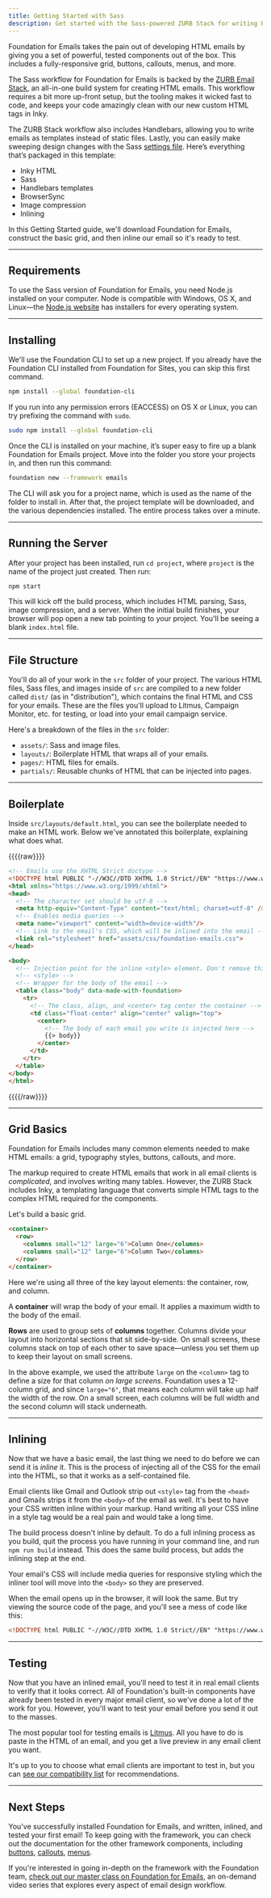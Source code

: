 ```yaml
---
title: Getting Started with Sass
description: Get started with the Sass-powered ZURB Stack for writing HTML emails.
---
```


Foundation for Emails takes the pain out of developing HTML emails by giving you a set of powerful, tested components out of the box. This includes a fully-responsive grid, buttons, callouts, menus, and more.

The Sass workflow for Foundation for Emails is backed by the [ZURB Email Stack](zurb-stack.html), an all-in-one build system for creating HTML emails. This workflow requires a bit more up-front setup, but the tooling makes it wicked fast to code, and keeps your code amazingly clean with our new custom HTML tags in Inky.

The ZURB Stack workflow also includes Handlebars, allowing you to write emails as templates instead of static files. Lastly, you can easily make sweeping design changes with the Sass [settings file](sass.html#the-settings-file). Here’s everything that’s packaged in this template:

- Inky HTML
- Sass
- Handlebars templates
- BrowserSync
- Image compression
- Inlining

In this Getting Started guide, we'll download Foundation for Emails, construct the basic grid, and then inline our email so it's ready to test.

---

## Requirements

To use the Sass version of Foundation for Emails, you need Node.js installed on your computer. Node is compatible with Windows, OS X, and Linux&mdash;the [Node.js website](https://nodejs.org/) has installers for every operating system.

---

## Installing

We'll use the Foundation CLI to set up a new project. If you already have the Foundation CLI installed from Foundation for Sites, you can skip this first command.

```bash
npm install --global foundation-cli
```

If you run into any permission errors (EACCESS) on OS X or Linux, you can try prefixing the command with `sudo`.

```bash
sudo npm install --global foundation-cli
```

Once the CLI is installed on your machine, it’s super easy to fire up a blank Foundation for Emails project. Move into the folder you store your projects in, and then run this command:

```bash
foundation new --framework emails
```

The CLI will ask you for a project name, which is used as the name of the folder to install in. After that, the project template will be downloaded, and the various dependencies installed. The entire process takes over a minute.

---

## Running the Server

After your project has been installed, run `cd project`, where `project` is the name of the project just created. Then run:

```bash
npm start
```

This will kick off the build process, which includes HTML parsing, Sass, image compression, and a server. When the initial build finishes, your browser will pop open a new tab pointing to your project. You'll be seeing a blank `index.html` file.

---

## File Structure

You'll do all of your work in the `src` folder of your project. The various HTML files, Sass files, and images inside of `src` are compiled to a new folder called `dist/` (as in "distribution"), which contains the final HTML and CSS for your emails. These are the files you'll upload to Litmus, Campaign Monitor, etc. for testing, or load into your email campaign service.

Here's a breakdown of the files in the `src` folder:

- `assets/`: Sass and image files.
- `layouts/`: Boilerplate HTML that wraps all of your emails.
- `pages/`: HTML files for emails.
- `partials/`: Reusable chunks of HTML that can be injected into pages.

---

## Boilerplate

Inside `src/layouts/default.html`, you can see the boilerplate needed to make an HTML work. Below we've annotated this boilerplate, explaining what does what.

{{{{raw}}}}

```html
<!-- Emails use the XHTML Strict doctype -->
<!DOCTYPE html PUBLIC "-//W3C//DTD XHTML 1.0 Strict//EN" "https://www.w3.org/TR/xhtml1/DTD/xhtml1-strict.dtd">
<html xmlns="https://www.w3.org/1999/xhtml">
<head>
  <!-- The character set should be utf-8 -->
  <meta http-equiv="Content-Type" content="text/html; charset=utf-8" />
  <!-- Enables media queries -->
  <meta name="viewport" content="width=device-width"/>
  <!-- Link to the email's CSS, which will be inlined into the email -->
  <link rel="stylesheet" href="assets/css/foundation-emails.css">
</head>

<body>
  <!-- Injection point for the inline <style> element. Don't remove this comment! -->
  <!-- <style> -->
  <!-- Wrapper for the body of the email -->
  <table class="body" data-made-with-foundation>
    <tr>
      <!-- The class, align, and <center> tag center the container -->
      <td class="float-center" align="center" valign="top">
        <center>
          <!-- The body of each email you write is injected here -->
          {{> body}}
        </center>
      </td>
    </tr>
  </table>
</body>
</html>
```

{{{{/raw}}}}

---

## Grid Basics

Foundation for Emails includes many common elements needed to make HTML emails: a grid, typography styles, buttons, callouts, and more.

The markup required to create HTML emails that work in all email clients is *complicated*, and involves writing many tables. However, the ZURB Stack includes Inky, a templating language that converts simple HTML tags to the complex HTML required for the components.

Let's build a basic grid.

```html
<container>
  <row>
    <columns small="12" large="6">Column One</columns>
    <columns small="12" large="6">Column Two</columns>
  </row>
</container>
```

Here we're using all three of the key layout elements: the container, row, and column.

A **container** will wrap the body of your email. It applies a maximum width to the body of the email.

**Rows** are used to group sets of **columns** together. Columns divide your layout into horizontal sections that sit side-by-side. On small screens, these columns stack on top of each other to save space&mdash;unless you set them up to keep their layout on small screens.

In the above example, we used the attribute `large` on the `<column>` tag to define a size for that column *on large screens*. Foundation uses a 12-column grid, and since `large="6"`, that means each column will take up half the width of the row. On a small screen, each columns will be full width and the second column will stack underneath.

---

## Inlining

Now that we have a basic email, the last thing we need to do before we can send it is *inline* it. This is the process of injecting all of the CSS for the email into the HTML, so that it works as a self-contained file.

Email clients like Gmail and Outlook strip out `<style>` tag from the `<head>` and Gmails strips it from the `<body>` of the email as well. It's best to have your CSS written inline within your markup. Hand writing all your CSS inline in a style tag would be a real pain and would take a long time. 

The build process doesn't inline by default. To do a full inlining process as you build, quit the process you have running in your command line, and run `npm run build` instead. This does the same build process, but adds the inlining step at the end.

Your email's CSS will include media queries for responsive styling which the inliner tool will move into the `<body>` so they are preserved.

When the email opens up in the browser, it will look the same. But try viewing the source code of the page, and you'll see a mess of code like this:

```html
<!DOCTYPE html PUBLIC "-//W3C//DTD XHTML 1.0 Strict//EN" "https://www.w3.org/TR/xhtml1/DTD/xhtml1-strict.dtd"><html xmlns="https://www.w3.org/1999/xhtml" lang="en" xml:lang="en" style="background:#cacaca;min-height:100%"><head><meta http-equiv="Content-Type" content="text/html; charset=utf-8">...
```

---

## Testing

Now that you have an inlined email, you'll need to test it in real email clients to verify that it looks correct. All of Foundation's built-in components have already been tested in every major email client, so we've done a lot of the work for you. However, you'll want to test your email before you send it out to the masses.

The most popular tool for testing emails is [Litmus](https://litmus.com/). All you have to do is paste in the HTML of an email, and you get a live preview in any email client you want.

It's up to you to choose what email clients are important to test in, but you can [see our compatibility list](compatibility.html) for recommendations.

---

## Next Steps

You've successfully installed Foundation for Emails, and written, inlined, and tested your first email! To keep going with the framework, you can check out the documentation for the other framework components, including [buttons](button.html), [callouts](callout.html), [menus](menu.html).

If you're interested in going in-depth on the framework with the Foundation team, [check out our master class on Foundation for Emails](https://zurb.com/university/responsive-emails-foundation), an on-demand video series that explores every aspect of email design workflow.

